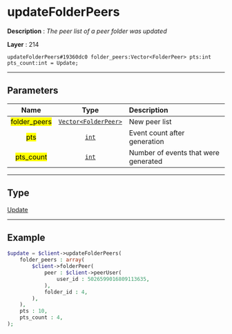 # updateFolderPeers

**Description** : *The peer list of a peer folder was updated*

**Layer** : 214

```tl
updateFolderPeers#19360dc0 folder_peers:Vector<FolderPeer> pts:int pts_count:int = Update;
```

---

## Parameters

| Name | Type | Description |
| :---: | :---: | :--- |
| <mark>folder_peers</mark> | [`Vector<FolderPeer>`](type/FolderPeer) | New peer list |
| <mark>pts</mark> | [`int`](type/int) | Event count after generation |
| <mark>pts_count</mark> | [`int`](type/int) | Number of events that were generated |

---

## Type

[Update](type/Update)

---

## Example

```php
$update = $client->updateFolderPeers(
	folder_peers : array(
		$client->folderPeer(
			peer : $client->peerUser(
				user_id : 5026599016809113635,
			),
			folder_id : 4,
		),
	),
	pts : 10,
	pts_count : 4,
);
```
